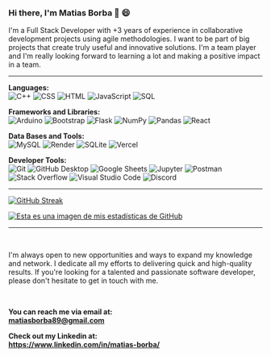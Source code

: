 ### Hi there, I'm Matias Borba 👋 😄

<!--
**19Mega/19Mega** is a ✨ _special_ ✨ repository because its `README.md` (this file) appears on your GitHub profile.

Here are some ideas to get you started:

- 🔭 I’m currently working on ...
- 🌱 I’m currently learning ...
- 👯 I’m looking to collaborate on ...
- 🤔 I’m looking for help with ...
- 💬 Ask me about ...
- 📫 How to reach me: ...
- 😄 Pronouns: ...
- ⚡ Fun fact: ...
⛓️♻️🐄🐮🐂🐑
👇🌲☕
🌦️🌤️🌥️☁️

- ♻️ I’m currently working on a desktop program called PRV.  
- 📚 I’m currently learning FastAPI library.
- 🚀 I want to be a backend programmer.  
- 💻 I love the blockchain and the IA.
- 💬 Ask me anything about my projets. 👇


- Programming Languages: C++, Python, JavaScript.
- Frameworks and Libraries: FastAPI, Tkinter, Pandas, Flask-Sqlalchemy, React, React Router, Flux.
- Databases: Sqlite3, MySQL.
- Version Control: Git and Github.
- Soft Skills: Team player, Fast learner, Problem-solving, Pragmatic thinking, Active listening, Object-Oriented Programming (OOP).
- Languages: Spanish (Native) English (B1 B2 Intermediate) Portuguese (Intermediate).

![Habilidades](https://img.shields.io/badge/HTML-Expert-orange)
![Habilidades](https://img.shields.io/badge/CSS-Intermediate-blue)
![Habilidades](https://img.shields.io/badge/JavaScript-Advanced-yellow)

-->
I'm a Full Stack Developer with +3 years of experience in collaborative development projects using agile methodologies. I want to be part of big projects that create truly useful and innovative solutions. I'm a team player and I'm really looking forward to learning a lot and making a positive impact in a team.

<hr>
    
**Languages:**  
![C++](https://custom-icon-badges.demolab.com/badge/C++-9C033A.svg?logo=cpp2&logoColor=white)
![CSS](https://img.shields.io/badge/CSS-1572B6.svg?logo=css3&logoColor=white)
![HTML](https://img.shields.io/badge/HTML-E34F26.svg?logo=html5&logoColor=white)
![JavaScript](https://img.shields.io/badge/JavaScript-F7DF1E.svg?logo=javascript&logoColor=black)
![SQL](https://custom-icon-badges.demolab.com/badge/SQL-025E8C.svg?logo=database&logoColor=white)

**Frameworks and Libraries:**  
![Arduino](https://img.shields.io/badge/-Arduino-00979D?logo=Arduino&logoColor=white)
![Bootstrap](https://img.shields.io/badge/Bootstrap-7952B3.svg?logo=bootstrap&logoColor=white)
![Flask](https://img.shields.io/badge/Flask-000000.svg?logo=flask&logoColor=white)
![NumPy](https://img.shields.io/badge/Numpy-013243.svg?logo=numpy&logoColor=white)
![Pandas](https://img.shields.io/badge/Pandas-150458.svg?logo=pandas&logoColor=white)
![React](https://img.shields.io/badge/React-20232a.svg?logo=react&logoColor=%2361DAFB)

**Data Bases and Tools:**  
![MySQL](https://img.shields.io/badge/MySQL-00f.svg?logo=mysql&logoColor=white)
![Render](https://img.shields.io/badge/Render-00979D.svg?logo=render&logoColor=white)
![SQLite](https://img.shields.io/badge/SQLite-07405e.svg?logo=sqlite&logoColor=white)
![Vercel](https://img.shields.io/badge/Vercel-000000.svg?logo=vercel&logoColor=white)

**Developer Tools:**  
![Git](https://img.shields.io/badge/Git-F05033.svg?logo=git&logoColor=white)
![GitHub Desktop](https://img.shields.io/badge/GitHub%20Desktop-8034A9.svg?logo=github&logoColor=white)
![Google Sheets](https://img.shields.io/badge/Sheets-34A853.svg?logo=google%20sheets&logoColor=white)
![Jupyter](https://img.shields.io/badge/Jupyter-F37626.svg?logo=Jupyter&logoColor=white)
![Postman](https://img.shields.io/badge/Postman-FF6C37?logo=postman&logoColor=white)
![Stack Overflow](https://img.shields.io/badge/-Stack%20Overflow-FE7A16?logo=stack-overflow&logoColor=white)
![Visual Studio Code](https://img.shields.io/badge/Visual%20Studio%20Code-0078d7.svg?logo=visual-studio-code&logoColor=white)
![Discord](https://img.shields.io/badge/-Discord-5865F2.svg?logo=discord&logoColor=white)
  
<hr>

[![GitHub Streak](https://github-readme-streak-stats-ten-ruby.vercel.app?user=19Mega&theme=radical&border_radius=15&hide_border=true&date_format=%5BY%20%5DM%20j&card_width=500)](https://git.io/streak-stats)

<a href="https://github.com/19Mega">
  <span><img src="https://github-readme-stats.vercel.app/api?username=19Mega&show_icons=true&theme=radical&border_radius=15&hide_border=true&date_format=%5BY%20%5DM%20j&card_width=500" alt="Esta es una imagen de mis estadísticas de GitHub" />
  </span>
</a>

<hr>
<br>

I'm always open to new opportunities and ways to expand my knowledge and network. I dedicate all my efforts to delivering quick and high-quality results. If you're looking for a talented and passionate software developer, please don't hesitate to get in touch with me.

<br>

**You can reach me via email at:**  
**matiasborba89@gmail.com**

**Check out my Linkedin at:**  
**https://www.linkedin.com/in/matias-borba/**
